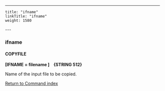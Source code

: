 ---
    title: "ifname"
    linkTitle: "ifname"
    weight: 1580
---<span id="ifname"></span>

### ifname

#### COPYFILE

****[IFNAME = filename ]    {STRING 512}****

Name of the input file to be copied.

[Return to Command index](../../)
